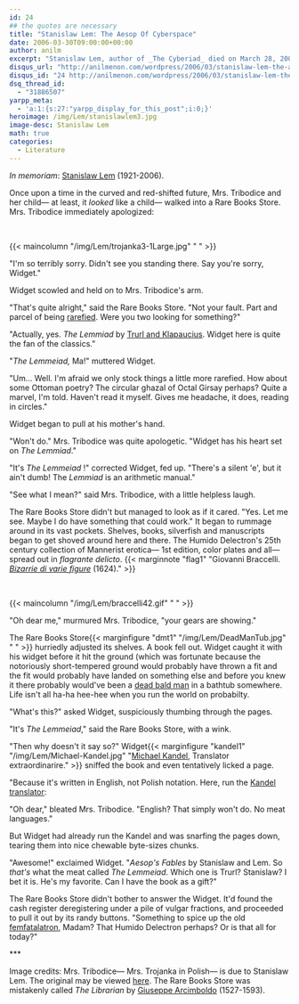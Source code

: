 ```yaml
---
id: 24
## the quotes are necessary
title: "Stanislaw Lem: The Aesop Of Cyberspace"
date: 2006-03-30T09:00:00+00:00
author: anilm
excerpt: "Stanislaw Lem, author of _The Cyberiad_ died on March 28, 2006. A cheeky tribute to the Aesop of Cyberspace."
disqus_url: "http://anilmenon.com/wordpress/2006/03/stanislaw-lem-the-aesop-of-machines.html"
disqus_id: "24 http://anilmenon.com/wordpress/2006/03/stanislaw-lem-the-aesop-of-machines.html"
dsq_thread_id:
  - "31886507"
yarpp_meta:
  - 'a:1:{s:27:"yarpp_display_for_this_post";i:0;}'
heroimage: /img/Lem/stanislawlem3.jpg
image-desc: Stanislaw Lem
math: true
categories:
  - Literature
---
```

_In memoriam_: [Stanislaw Lem](http://www.lem.pl/cyberiadinfo/english/main.htm) (1921-2006).

Once upon a time in the curved and red-shifted future, Mrs. Tribodice and her child&mdash; at least, it _looked_ like a child&mdash; walked into a Rare Books Store. Mrs. Tribodice immediately apologized:

$$~$$

{{< maincolumn "/img/Lem/trojanka3-1Large.jpg" " " >}}

"I'm so terribly sorry. Didn't see you standing there. Say you're sorry, Widget."

Widget scowled and held on to Mrs. Tribodice's arm.

"That's quite alright," said the Rare Books Store. "Not your fault. Part and parcel of being [rarefied](http://en.wikipedia.org/wiki/Nonexistence). Were you two looking for something?"

"Actually, yes. _The Lemmiad_ by [Trurl and Klapaucius](http://www.amazon.com/gp/product/0156027593/qid=113672207/sr=2-1/ref=pd_bbs_b_2_1/103-7665396-7736609?s=books&v=glance&n=283155). Widget here is quite the fan of the classics."

"_The Lemmeiad,_ Ma!" muttered Widget.

"Um... Well. I'm afraid we only stock things a little more rarefied. How about some Ottoman poetry? The circular ghazal of Octal Girsay perhaps? Quite a marvel, I'm told. Haven't read it myself. Gives me headache, it does, reading in circles."

Widget began to pull at his mother's hand.

"Won't do." Mrs. Tribodice was quite apologetic. "Widget has his heart set on _The Lemmiad_."

"It's _The Lemmeiad_ !" corrected Widget, fed up. "There's a silent 'e', but it ain't dumb! The _Lemmiad_ is an arithmetic manual."

"See what I mean?" said Mrs. Tribodice, with a little helpless laugh.

The Rare Books Store didn't but managed to look as if it cared. "Yes. Let me see. Maybe I do have something that could work." It began to rummage around in its vast pockets. Shelves, books, silverfish and manuscripts began to get shoved around here and there. The Humido Delectron's 25th century collection of Mannerist erotica&mdash; 1st edition, color plates and all&mdash; spread out in _flagrante delicto_. {{< marginnote "flag1" "Giovanni Braccelli. [_Bizarrie di varie figure_](https://publicdomainreview.org/collection/bracelli-s-bizzarie-di-varie-figure-1624) (1624)." >}}

$$\,$$

{{< maincolumn "/img/Lem/braccelli42.gif" " " >}}

"Oh dear me," murmured Mrs. Tribodice, "your gears are showing."

The Rare Books Store{{< marginfigure "dmt1" "/img/Lem/DeadManTub.jpg" " " >}} hurriedly adjusted its shelves. A book fell out. Widget caught it with his widget before it hit the ground (which was fortunate because the notoriously short-tempered ground would probably have thrown a fit and the fit would probably have landed on something else and before you knew it there probably would've been a [dead bald man](https://www.goodreads.com/book/show/497121.Memoirs_Found_in_a_Bathtub) in a bathtub somewhere. Life isn't all ha-ha hee-hee when you run the world on probabilty.

"What's this?" asked Widget, suspiciously thumbing through the pages.

"It's _The Lemmeiad_," said the Rare Books Store, with a wink.

"Then why doesn't it say so?" Widget{{< marginfigure "kandel1" "/img/Lem/Michael-Kandel.jpg" "[Michael Kandel](https://en.wikipedia.org/wiki/Michael_Kandel), Translator extraordinarire." >}} sniffed the book and even tentatively licked a page.

"Because it's written in English, not Polish notation. Here, run the [Kandel translator](http://en.wikipedia.org/wiki/Michael_Kandel):

"Oh dear," bleated Mrs. Tribodice. "English? That simply won't do. No meat languages."

But Widget had already run the Kandel and was snarfing the pages down, tearing them into nice chewable byte-sizes chunks.

"Awesome!" exclaimed Widget. "_Aesop's Fables_ by Stanislaw and Lem. So _that's_ what the meat called _The Lemmeiad_. Which one is Trurl? Stanislaw? I bet it is. He's my favorite. Can I have the book as a gift?"

The Rare Books Store didn't bother to answer the Widget. It'd found the cash register deregistering under a pile of vulgar fractions, and proceeded to pull it out by its randy buttons. "Something to spice up the old [femfatalatron](http://www.art.net/~hopkins/Don/lem/Femfatalatron.html), Madam? That Humido Delectron perhaps? Or is that all for today?"

\*\*\*


Image credits: Mrs. Tribodice&mdash; Mrs. Trojanka in Polish&mdash; is due to Stanislaw Lem. The original may be viewed [here](http://www.lem.pl/cyberiadinfo/english/lemdraw/trojanka.gif). The Rare Books Store was mistakenly called _The Librarian_ by [Giuseppe Arcimboldo](http://www.abcgallery.com/A/arcimboldo/arcimboldo.html) (1527-1593).  
